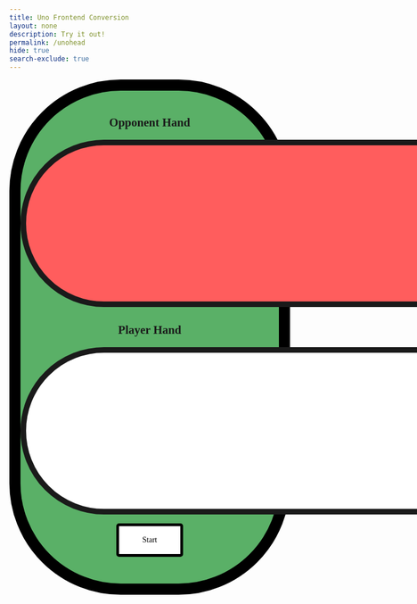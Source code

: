 ```yaml
---
title: Uno Frontend Conversion
layout: none
description: Try it out!
permalink: /unohead
hide: true
search-exclude: true
---
```

<style>
    .big_ol_cont {
        justify-content:center;
        margin:auto;
        border:20px solid;
        border-color:black;
        border-radius:200px;
        background-color: #5AB067;
        font-family:serif;
    }

    .card_table_o {
        width: 1000px;
        height: 300px;
        border: 10px solid;
        border-radius: 150px;
        background-color: #FF5D5D;
        padding:20px;
        justify-content:center;
        text-align:center;
        font-size:16px;
    }

    .card_table_p {
        width: 1000px;
        height: 300px;
        border: 10px solid;
        border-radius: 150px;
        background-color: white;
        padding:20px;
        justify-content:center;
        text-align:center;
        font-size:16px;
    }

    .select_table {
        margin:auto;
        text-align:center;
        justify-content:center;
        padding:5px;
        font-family:serif;
    }

    .db_input {
        justify-content:center;
        margin:auto;
        border: 5px solid;
        border-radius: 10px;
        background-color:white;
    }

    .select_button {
        margin:auto;
        text-align:center;
        justify-content:center;
        border: 5px solid;
        border-radius:5px;
        width:120px;
        height:60px;
        background-color:white;
        font-size:14px;
        font-family:serif;
    }

    table { margin: auto }
</style>

<div class="big_ol_cont">
    <br>
    <div style="text-align:center;justify-content:center">
        <h2>Opponent Hand</h2>
        <table id="opponent_card_table" class="card_table_o">
            <tr id="opponent_cards_r1">
            </tr>
            <tr id="opponent_cards_r2">
            </tr>
        </table>
        <h2>Player Hand</h2>
        <table id="player_card_table" class="card_table_p">
            <tr id="player_cards_r1">
            </tr>
            <tr id="player_cards_r2">
            </tr>
        </table>
    </div>
    <div id="buttons" style="margin:auto;text-align:center;justify-content:center">
        <br>
        <button id="start_button" class="select_button" onclick="startGame()">Start</button>
        <br>
        <div id="current_card"></div>
        <br>
        <div id="result_text"></div>
        <br>
    </div>
    <br>
</div>

<script>
    const startButton = document.getElementById("start_button");
    const currentCard = document.getElementById("current_card");
    const oCardTable = document.getElementById("opponent_card_table");
    const oCardRow1 = document.getElementById("opponent_cards_r1");
    const oCardRow2 = document.getElementById("opponent_cards_r2");
    const pCardTable = document.getElementById("player_card_table");
    const pCardRow1 = document.getElementById("player_cards_r1");
    const pCardRow2 = document.getElementById("player_cards_r2");
    var newCard = "";
    var rowList = [];
    var playerHand = [];
    var pDispHand = [];
    var opponentHand = [];
    var oDispHand = [];
    var topCard = "placeholder";

    // card class
    class Uno {
        constructor(color, val) {
            this.color = color;
            this.value = val;
            if (val == 11) {
                this.kind = "Draw Two";
            } else {
                this.kind = String(val);
            }
        };
        cshow() {
            return this.color + " " + this.kind;
        };
    };

    // deck class
    class Deck {
        constructor() {
            this.cards = [];
            this.build();
            this.shuffle();
        }
        build() {
            const colors = ["Red", "Yellow", "Green", "Blue"];
            for (let c in colors) {
                for (let v = 1; v < 12; v++) {
                    this.cards.push(new Uno(colors[c], v));
                }
            }
        };
        shuffle() {
            for (var i = this.cards.length - 1; i > 0; i--) {
                var j = Math.floor(Math.random() * (i + 1));
                var temp = this.cards[i];
                this.cards[i] = this.cards[j];
                this.cards[j] = temp;
            }
        }
        draw() {
            return this.cards.pop();
        }
    };

    var theDeck = "placeholder";
    var thisCard = "placeholder";

    function startGame() {
        startButton.style = "display:none";
        theDeck = new Deck();
        for (let i = 0; i < 7; i++) {
            // initial player draws
            thisCard = theDeck.draw();
            playerHand.push(thisCard);
            pDispHand.push(thisCard.cshow());

            // initial opponent draws
            thisCard = theDeck.draw();
            opponentHand.push(thisCard);
            oDispHand.push(thisCard.cshow());
        }
        buildTable(pDispHand, true);
        buildTable(oDispHand, false);
        topCard = theDeck.draw();
        currentCard.innerHTML = "Top Card: " + topCard.cshow();
    };


    // function to build tables
    // table is true if it is the player table; false otherwise
    function buildTable(cardList, player) {
        if (player) {
            rowList = [pCardRow1, pCardRow2];
        } else {
            rowList = [oCardRow1, oCardRow2];
        };
        for (rowID in rowList) {
            rowList[rowID].innerHTML = "";
        };
        if (cardList.length <= 8) {
            for (cardID in cardList) {
                newCard = document.createElement("td");
                newCard.innerHTML = cardList[cardID];
                if (player == true) {
                    newCard.onclick = 'playCard(cardID, playerHand)';
                    newCard.setAttribute('onclick', 'playCard(' + String(cardID) + ')');
                }
                rowList[0].appendChild(newCard);
            };
        } else {
            for (let i = 0; i < 8; i++) {
                newCard = document.createElement("td");
                newCard.innerHTML = cardList[i];
                if (player == true) {
                    newCard.onclick = 'playCard(i, playerHand)';
                    newCard.setAttribute('onclick', 'playCard(' + String(i) + ')');
                }
                rowList[0].appendChild(newCard);
            };
            for (let i = 8; i < cardList.length; i++) {
                newCard = document.createElement("td");
                newCard.innerHTML = cardList[i];
                if (player == true) {
                    newCard.onclick = 'playCard(i, playerHand)';
                    newCard.setAttribute('onclick', 'playCard(' + String(i) + ')');
                }
                rowList[1].appendChild(newCard);
            }
        }
    }

    function playCard(cardID) {
        console.log(cardID);
    }

    function oppCard(cardID) {
        console.log(cardID)
    }

    function createClickHandler(row) {
        return function() { 
            var cell = row.getElementsByTagName("td")[0];// if you put 0 here then it will return first column of this row
            var id = cell.innerHTML;
            alert("id:" + id);
        };
    }
</script>